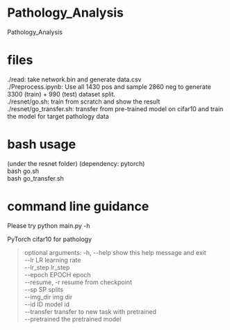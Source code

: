 # Pathology_Analysis
Pathology_Analysis

# files
./read: take network.bin and generate data.csv  
./Preprocess.ipynb: Use all 1430 pos and sample 2860 neg to generate 3300 (train) + 990 (test) dataset split.  
./resnet/go.sh: train from scratch and show the result  
./resnet/go_transfer.sh: transfer from pre-trained model on cifar10 and train the model for target pathology data  

# bash usage 
(under the resnet folder) (dependency: pytorch)  
bash go.sh  
bash go_transfer.sh  

# command line guidance
Please try python main.py -h  

PyTorch cifar10 for pathology  

>optional arguments:
>  -h, --help            show this help message and exit  
>  --lr LR               learning rate  
>  --lr_step             lr_step  
>  --epoch EPOCH         epoch  
>  --resume, -r          resume from checkpoint  
>  --sp SP               splits  
>  --img_dir             img dir  
>  --id ID               model id  
>  --transfer            transfer to new task with pretrained  
>  --pretrained          the pretrained model  


